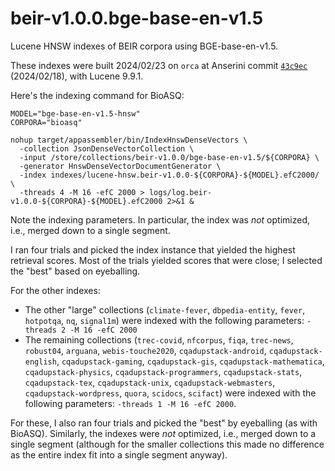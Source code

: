 # beir-v1.0.0.bge-base-en-v1.5

Lucene HNSW indexes of BEIR corpora using BGE-base-en-v1.5.

These indexes were built 2024/02/23 on `orca` at Anserini commit [`43c9ec`](https://github.com/castorini/anserini/commit/43c9ecca53313ec2f84c8274d88f99ca3ea2e4bd) (2024/02/18), with Lucene 9.9.1.

Here's the indexing command for BioASQ:

```
MODEL="bge-base-en-v1.5-hnsw"
CORPORA="bioasq"

nohup target/appassembler/bin/IndexHnswDenseVectors \
  -collection JsonDenseVectorCollection \
  -input /store/collections/beir-v1.0.0/bge-base-en-v1.5/${CORPORA} \
  -generator HnswDenseVectorDocumentGenerator \
  -index indexes/lucene-hnsw.beir-v1.0.0-${CORPORA}-${MODEL}.efC2000/ \
  -threads 4 -M 16 -efC 2000 > logs/log.beir-v1.0.0-${CORPORA}-${MODEL}.efC2000 2>&1 &
```

Note the indexing parameters.
In particular, the index was _not_ optimized, i.e., merged down to a single segment.

I ran four trials and picked the index instance that yielded the highest retrieval scores.
Most of the trials yielded scores that were close; I selected the "best" based on eyeballing.

For the other indexes:

+ The other "large" collections (`climate-fever`, `dbpedia-entity`, `fever`, `hotpotqa`, `nq`, `signal1m`) were indexed with the following parameters: `-threads 2 -M 16 -efC 2000`
+ The remaining collections (`trec-covid`, `nfcorpus`, `fiqa`, `trec-news`, `robust04`, `arguana`, `webis-touche2020`, `cqadupstack-android`, `cqadupstack-english`, `cqadupstack-gaming`, `cqadupstack-gis`, `cqadupstack-mathematica`, `cqadupstack-physics`, `cqadupstack-programmers`, `cqadupstack-stats`, `cqadupstack-tex`, `cqadupstack-unix`, `cqadupstack-webmasters`, `cqadupstack-wordpress`, `quora`, `scidocs`, `scifact`) were indexed with the following parameters: `-threads 1 -M 16 -efC 2000`.

For these, I also ran four trials and picked the "best" by eyeballing (as with BioASQ).
Similarly, the indexes were _not_ optimized, i.e., merged down to a single segment (although for the smaller collections this made no difference as the entire index fit into a single segment anyway).
